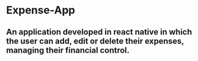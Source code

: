 # Expense-App

## An application developed in react native in which the user can add, edit or delete their expenses, managing their financial control.
